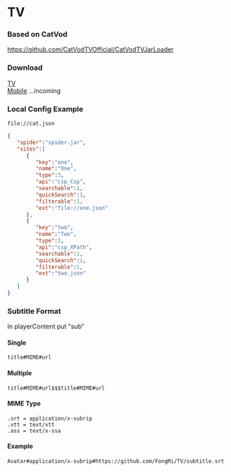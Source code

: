 # TV

### Based on CatVod  
https://github.com/CatVodTVOfficial/CatVodTVJarLoader

### Download
[TV](https://github.com/FongMi/TV/blob/main/release/leanback.apk?raw=true "leanback.apk")  
[Mobile](https://github.com/FongMi/TV/ "mobile.apk")  ...incoming

### Local Config Example
    file://cat.json

```json
{
   "spider":"spider.jar",
   "sites":[
      {
         "key":"one",
         "name":"One",
         "type":3,
         "api":"csp_Csp",
         "searchable":1,
         "quickSearch":1,
         "filterable":1,
         "ext":"file://one.json"
      },
      {
         "key":"two",
         "name":"Two",
         "type":3,
         "api":"csp_XPath",
         "searchable":1,
         "quickSearch":1,
         "filterable":1,
         "ext":"two.json"
      }
   ]
}
```
### Subtitle Format
In playerContent put "sub"

#### Single
    title#MIME#url
#### Multiple
    title#MIME#url$$$title#MIME#url
#### MIME Type
    .srt = application/x-subrip
    .vtt = text/vtt
    .ass = text/x-ssa
#### Example
    Avatar#application/x-subrip#https://github.com/FongMi/TV/subtitle.srt
